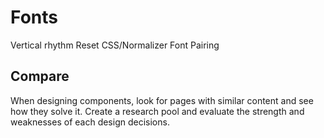# Fonts

Vertical rhythm
Reset CSS/Normalizer
Font Pairing


## Compare

When designing components, look for pages with similar content and see how they solve it. Create a research pool and evaluate the strength and weaknesses of each design decisions.
